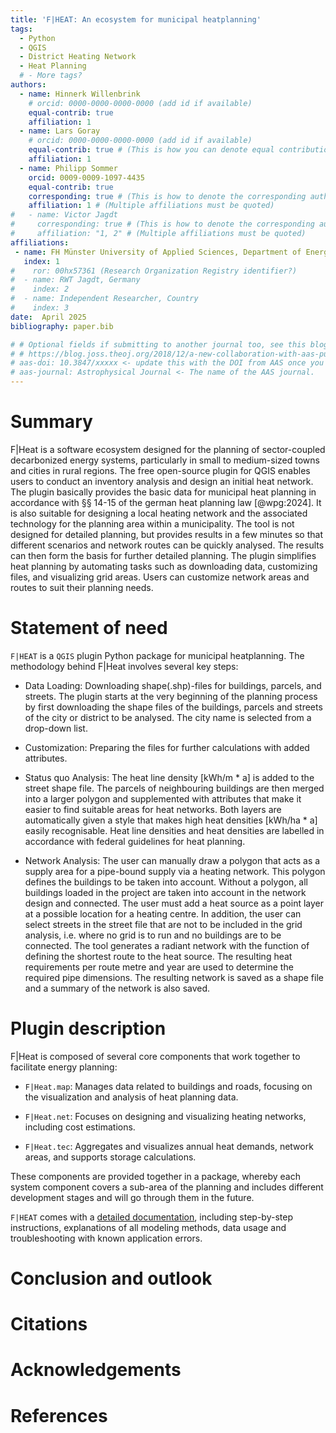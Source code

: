 ```yaml
---
title: 'F|HEAT: An ecosystem for municipal heatplanning'
tags:
  - Python
  - QGIS
  - District Heating Network
  - Heat Planning
  # - More tags?
authors:
  - name: Hinnerk Willenbrink
    # orcid: 0000-0000-0000-0000 (add id if available)
    equal-contrib: true
    affiliation: 1
  - name: Lars Goray
    # orcid: 0000-0000-0000-0000 (add id if available)
    equal-contrib: true # (This is how you can denote equal contributions between multiple authors)
    affiliation: 1
  - name: Philipp Sommer
    orcid: 0009-0009-1097-4435
    equal-contrib: true
    corresponding: true # (This is how to denote the corresponding author)
    affiliation: 1 # (Multiple affiliations must be quoted)
#   - name: Victor Jagdt
#     corresponding: true # (This is how to denote the corresponding author)
#     affiliation: "1, 2" # (Multiple affiliations must be quoted)
affiliations:
 - name: FH Münster University of Applied Sciences, Department of Energy, Building Services and Environmental Engineering, Germany
   index: 1
#    ror: 00hx57361 (Research Organization Registry identifier?)
#  - name: RWT Jagdt, Germany
#    index: 2
#  - name: Independent Researcher, Country
#    index: 3
date:  April 2025
bibliography: paper.bib

# # Optional fields if submitting to another journal too, see this blog post:
# # https://blog.joss.theoj.org/2018/12/a-new-collaboration-with-aas-publishing
# aas-doi: 10.3847/xxxxx <- update this with the DOI from AAS once you know it.
# aas-journal: Astrophysical Journal <- The name of the AAS journal.
---
```


# Summary

F|Heat is a software ecosystem designed for the planning of sector-coupled decarbonized energy systems, particularly in small to medium-sized towns and cities in rural regions. The free open-source plugin for QGIS enables users to conduct an inventory analysis and design an initial heat network. The plugin basically provides the basic data for municipal heat planning in accordance with §§ 14-15 of the german heat planning law [@wpg:2024]. It is also suitable for designing a local heating network and the associated technology for the planning area within a municipality. The tool is not designed for detailed planning, but provides results in a few minutes so that different scenarios and network routes can be quickly analysed. The results can then form the basis for further detailed planning. The plugin simplifies heat planning by automating tasks such as downloading data, customizing files, and visualizing grid areas. Users can customize network areas and routes to suit their planning needs.

# Statement of need

`F|HEAT` is a `QGIS` plugin Python package for municipal heatplanning. The methodology behind F|Heat involves several key steps:

- Data Loading: Downloading shape(.shp)-files for buildings, parcels, and streets. The plugin starts at the very beginning of the planning process by first downloading the shape files of the buildings, parcels and streets of the city or district to be analysed. The city name is selected from a drop-down list.

- Customization: Preparing the files for further calculations with added attributes.

- Status quo Analysis: The heat line density [kWh/m * a] is added to the street shape file. The parcels of neighbouring buildings are then merged into a larger polygon and supplemented with attributes that make it easier to find suitable areas for heat networks. Both layers are automatically given a style that makes high heat densities [kWh/ha * a] easily recognisable. Heat line densities and heat densities are labelled in accordance with federal guidelines for heat planning.

- Network Analysis: The user can manually draw a polygon that acts as a supply area for a pipe-bound supply via a heating network. This polygon defines the buildings to be taken into account. Without a polygon, all buildings loaded in the project are taken into account in the network design and connected. The user must add a heat source as a point layer at a possible location for a heating centre. In addition, the user can select streets in the street file that are not to be included in the grid analysis, i.e. where no grid is to run and no buildings are to be connected. The tool generates a radiant network with the function of defining the shortest route to the heat source. The resulting heat requirements per route metre and year are used to determine the required pipe dimensions. The resulting network is saved as a shape file and a summary of the network is also saved.

<!-- `F|HEAT` was designed to be used by both researchers and by
students in the context of municipal heatplanning. It has already been
used in a number of scientific publications [@Pearson:2017] and has also been
used in graduate courses on Galactic dynamics to, e.g., provide interactive
visualizations of textbook material [@Binney:2008]. -->

# Plugin description

F|Heat is composed of several core components that work together to facilitate energy planning:

- `F|Heat.map`: Manages data related to buildings and roads, focusing on the visualization and analysis of heat planning data.

- `F|Heat.net`: Focuses on designing and visualizing heating networks, including cost estimations.

- `F|Heat.tec`: Aggregates and visualizes annual heat demands, network areas, and supports storage calculations.

<!-- - `F|Heat.ai`: QGIS plugin for merging and making the system components usable with an explanatory user interface as an initial step. -->

These components are provided together in a package, whereby each system component covers a sub-area of the planning and includes different development stages and will go through them in the future.
<!-- The initial user interface is called F|Heat.ai and this also formulates the requirement for future development, namely that the individual components interact with and on top of each other with AI support and enable chatbot and AI-supported planning. -->

`F|HEAT` comes with a [detailed documentation](https://fheat.readthedocs.io/en/latest/), including step-by-step instructions, explanations of all modeling methods, data usage and troubleshooting with known application errors.

<!-- 
Single dollars ($) are required for inline mathematics e.g. $f(x) = e^{\pi/x}$

Double dollars make self-standing equations:

$$\Theta(x) = \left\{\begin{array}{l}
0\textrm{ if } x < 0\cr
1\textrm{ else}
\end{array}\right.$$

You can also use plain \LaTeX for equations
\begin{equation}\label{eq:fourier}
\hat f(\omega) = \int_{-\infty}^{\infty} f(x) e^{i\omega x} dx
\end{equation}
and refer to \autoref{eq:fourier} from text.
-->

# Conclusion and outlook

<!-- Further instructions for "citations" and including "figures". Delete sections after editing-->
# Citations

<!-- Citations to entries in paper.bib should be in
[rMarkdown](https://bookdown.org/yihui/rmarkdown-cookbook/bibliography.html) format.

For example [Pearson:2017] from example entry `paper.bib`. Items can be cited directly within the paper using the syntax @key where key is the citation key in the first line of the entry, e.g., @R-base. To put citations in parentheses, use [@key]. To cite multiple entries, separate the keys by semicolons, e.g., [@key-1; @key-2; @key-3]. To suppress the mention of the author, add a minus sign before @, e.g., [-@R-base].

If you want to cite a software repository URL (e.g. something on GitHub without a preferred
citation) then you can do it with the example BibTeX entry below for @fidgit.

For a quick reference, the following citation commands can be used:
- `@author:2001`  ->  "Author et al. (2001)"
- `[@author:2001]` -> "(Author et al., 2001)"
- `[@author1:2001; @author2:2001]` -> "(Author1 et al., 2001; Author2 et al., 2002)"
- ``

# Figures

Figures can be included like this:
![Caption for example figure.\label{fig:example}](figures/fheat_logo.png)
and referenced from text using \autoref{fig:example}. -->

<!-- Figure sizes can be customized by adding an optional second parameter:
![Caption for example figure.](figures/fheat_logo.png){ width=20% } -->

<!-- Add acknowledgements and references should stay empty-->
# Acknowledgements

<!-- We acknowledge contributions from Victor Jagdt (RWT Jagdt GmbH) and Martin Sammler (Municipality Saerbeck) for accelerating and testing the application. -->

# References